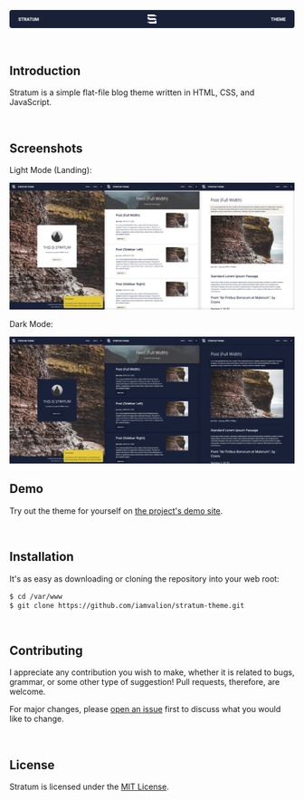 <p align="center"><img src="https://github.com/iamvalion/stratum-theme/blob/main/images/README-Banner.png" alt="Stratum banner"></p>

<br>

## Introduction

Stratum is a simple flat-file blog theme written in HTML, CSS, and JavaScript.

<br>

## Screenshots

Light Mode (Landing):

<img src="https://github.com/iamvalion/stratum-theme/blob/main/images/Screenshots_Light_3240x1440.jpg" alt="Light mode screenshot">

Dark Mode:

<img src="https://github.com/iamvalion/stratum-theme/blob/main/images/Screenshots_Dark_3240x1440.jpg" alt="Dark mode screenshots">

<br>

## Demo

Try out the theme for yourself on [the project's demo site](https://demo.valion.me/stratum-theme/).

<br>

## Installation

It's as easy as downloading or cloning the repository into your web root:

```
$ cd /var/www
$ git clone https://github.com/iamvalion/stratum-theme.git
```

<br>

## Contributing

I appreciate any contribution you wish to make, whether it is related to bugs, grammar, or some other type of suggestion! Pull requests, therefore, are welcome.

For major changes, please [open an issue](https://github.com/iamvalion/stratum-theme/issues/new) first to discuss what you would like to change.

<br>

## License

Stratum is licensed under the [MIT License](https://choosealicense.com/licenses/mit).
